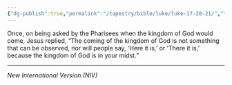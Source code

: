 ```yaml
---
{"dg-publish":true,"permalink":"/tapestry/bible/luke/luke-17-20-21/","title":"Luke 17:20-21","tags":["bible-verse","bible-verse"],"dgHomeLink":true,"dgShowLocalGraph":true,"dgEnableSearch":true}
---
```



Once, on being asked by the Pharisees when the kingdom of God would come, Jesus replied, “The coming of the kingdom of God is not something that can be observed, nor will people say, ‘Here it is,’ or ‘There it is,’ because the kingdom of God is in your midst.”

---
*New International Version (NIV)*